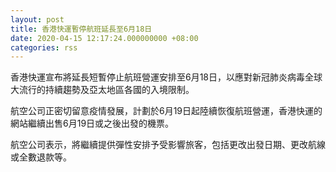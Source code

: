 ```yaml
---
layout: post
title: 香港快運暫停航班延長至6月18日
date: 2020-04-15 12:17:24.000000000 +08:00
categories: rss
---
```


香港快運宣布將延長短暫停止航班營運安排至6月18日，以應對新冠肺炎病毒全球大流行的持續趨勢及亞太地區各國的入境限制。

航空公司正密切留意疫情發展，計劃於6月19日起陸續恢復航班營運，香港快運的網站繼續出售6月19日或之後出發的機票。

航空公司表示，將繼續提供彈性安排予受影響旅客，包括更改出發日期、更改航線或全數退款等。
